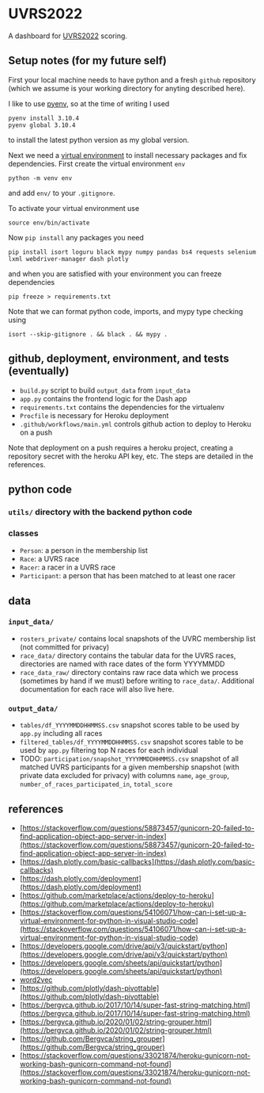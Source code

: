 # UVRS2022

A dashboard for [UVRS2022](https://uppervalleyrunningclub.org/2022-upper-valley-running-series) scoring.

## Setup notes (for my future self)

First your local machine needs to have python and a fresh `github` repository (which we assume is your working directory for anyting described here).

I like to use [pyenv](https://github.com/pyenv/pyenv),
so at the time of writing I used
```
pyenv install 3.10.4
pyenv global 3.10.4
```
to install the latest python version as my global version.

Next we need a [virtual environment](https://docs.python.org/3/library/venv.html) to install necessary packages and fix dependencies. First create the virtual environment `env`
```
python -m venv env
```
and add `env/` to your `.gitignore`.

To activate your virtual environment use
```
source env/bin/activate
```

Now `pip install` any packages you need
```
pip install isort loguru black mypy numpy pandas bs4 requests selenium lxml webdriver-manager dash plotly
```
and when you are satisfied with your environment you can
freeze dependencies
```
pip freeze > requirements.txt
```

Note that we can format python code, imports, and mypy type checking using
```
isort --skip-gitignore . && black . && mypy .
```

## github, deployment, environment, and tests (eventually)

* `build.py` script to build `output_data` from `input_data`
* `app.py` contains the frontend logic for the Dash app
* `requirements.txt` contains the dependencies for the virtualenv
* `Procfile` is necessary for Heroku deployment
* `.github/workflows/main.yml` controls github action to deploy to Heroku on a push

Note that deployment on a push requires a heroku project, creating a repository secret with the heroku API key, etc.
The steps are detailed in the references.

## python code
### `utils/` directory with the backend python code
### classes
* `Person`: a person in the membership list
* `Race`: a UVRS race
* `Racer`: a racer in a UVRS race
* `Participant`: a person that has been matched to at least one racer

## data

### `input_data/`
* `rosters_private/` contains local snapshots of the UVRC membership list (not committed for privacy)
* `race_data/` directory contains the tabular data for the UVRS races, directories are named with race dates of the form YYYYMMDD
* `race_data_raw/` directory contains raw race data which we process (sometimes by hand if we must) before writing to `race_data/`. Additional documentation for each race will also live here.

### `output_data/`
* `tables/df_YYYYMMDDHHMMSS.csv` snapshot scores table to be used by `app.py` including all races
* `filtered_tables/df_YYYYMMDDHHMMSS.csv` snapshot scores table to be used by `app.py` filtering top N races for each individual
* TODO: `participation/snapshot_YYYYMMDDHHMMSS.csv` snapshot of all matched UVRS participants for a given membership snapshot (with private data excluded for privacy) with columns `name`, `age_group`, `number_of_races_participated_in`, `total_score`

## references
* [https://stackoverflow.com/questions/58873457/gunicorn-20-failed-to-find-application-object-app-server-in-index](https://stackoverflow.com/questions/58873457/gunicorn-20-failed-to-find-application-object-app-server-in-index)
* [https://dash.plotly.com/basic-callbacks](https://dash.plotly.com/basic-callbacks)
* [https://dash.plotly.com/deployment](https://dash.plotly.com/deployment)
* [https://github.com/marketplace/actions/deploy-to-heroku](https://github.com/marketplace/actions/deploy-to-heroku)
* [https://stackoverflow.com/questions/54106071/how-can-i-set-up-a-virtual-environment-for-python-in-visual-studio-code](https://stackoverflow.com/questions/54106071/how-can-i-set-up-a-virtual-environment-for-python-in-visual-studio-code)
* [https://developers.google.com/drive/api/v3/quickstart/python](https://developers.google.com/drive/api/v3/quickstart/python)
* [https://developers.google.com/sheets/api/quickstart/python](https://developers.google.com/sheets/api/quickstart/python)
* [word2vec](https://radimrehurek.com/gensim/models/word2vec.html)
* [https://github.com/plotly/dash-pivottable](https://github.com/plotly/dash-pivottable)
* [https://bergvca.github.io/2017/10/14/super-fast-string-matching.html](https://bergvca.github.io/2017/10/14/super-fast-string-matching.html)
* [https://bergvca.github.io/2020/01/02/string-grouper.html](https://bergvca.github.io/2020/01/02/string-grouper.html)
* [https://github.com/Bergvca/string_grouper](https://github.com/Bergvca/string_grouper)
* [https://stackoverflow.com/questions/33021874/heroku-gunicorn-not-working-bash-gunicorn-command-not-found](https://stackoverflow.com/questions/33021874/heroku-gunicorn-not-working-bash-gunicorn-command-not-found)